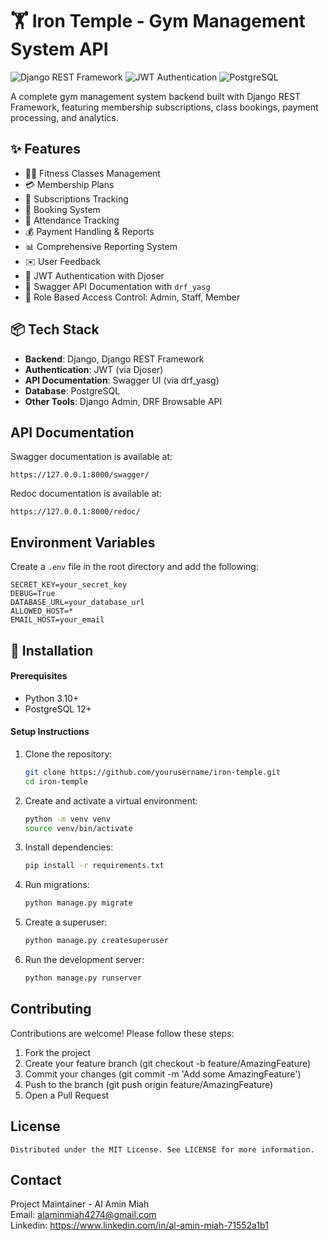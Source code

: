 # 🏋️ Iron Temple - Gym Management System API

![Django REST Framework](https://img.shields.io/badge/Django-REST%20Framework-green)
![JWT Authentication](https://img.shields.io/badge/JWT-Authentication-orange)
![PostgreSQL](https://img.shields.io/badge/PostgreSQL-Database-blue)

A complete gym management system backend built with Django REST Framework, featuring membership subscriptions, class bookings, payment processing, and analytics.

## ✨ Features

- 🧘‍♂️ Fitness Classes Management
- 💳 Membership Plans
- 🔁 Subscriptions Tracking
- 📅 Booking System
- 👥 Attendance Tracking
- 💰 Payment Handling & Reports
- 📊 Comprehensive Reporting System
- ✉️ User Feedback
- 🔐 JWT Authentication with Djoser
- 📄 Swagger API Documentation with `drf_yasg`
- 📅 Role Based Access Control: Admin, Staff, Member

## 📦 Tech Stack

- **Backend**: Django, Django REST Framework
- **Authentication**: JWT (via Djoser)
- **API Documentation**: Swagger UI (via drf_yasg)
- **Database**: PostgreSQL
- **Other Tools**: Django Admin, DRF Browsable API

## API Documentation

Swagger documentation is available at:

```
https://127.0.0.1:8000/swagger/
```

Redoc documentation is available at:

```
https://127.0.0.1:8000/redoc/
```

## Environment Variables

Create a `.env` file in the root directory and add the following:

```
SECRET_KEY=your_secret_key
DEBUG=True
DATABASE_URL=your_database_url
ALLOWED_HOST=*
EMAIL_HOST=your_email
```

## 🚀 Installation

#### Prerequisites

- Python 3.10+
- PostgreSQL 12+

#### Setup Instructions

1. Clone the repository:
   ```bash
   git clone https://github.com/yourusername/iron-temple.git
   cd iron-temple
   ```
2. Create and activate a virtual environment:
   ```bash
   python -m venv venv
   source venv/bin/activate
   ```
3. Install dependencies:

   ```bash
   pip install -r requirements.txt
   ```

4. Run migrations:
   ```bash
   python manage.py migrate
   ```
5. Create a superuser:
   ```bash
   python manage.py createsuperuser
   ```
6. Run the development server:
   ```bash
   python manage.py runserver
   ```

## Contributing

Contributions are welcome! Please follow these steps:

1.  Fork the project
2.  Create your feature branch (git checkout -b feature/AmazingFeature)
3.  Commit your changes (git commit -m 'Add some AmazingFeature')
4.  Push to the branch (git push origin feature/AmazingFeature)
5.  Open a Pull Request

## License

    Distributed under the MIT License. See LICENSE for more information.

## Contact

Project Maintainer - Al Amin Miah <br>
Email: alaminmiah4274@gmail.com <br>
Linkedin: https://www.linkedin.com/in/al-amin-miah-71552a1b1 <br>
